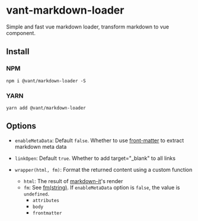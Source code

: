 # vant-markdown-loader

Simple and fast vue markdown loader, transform markdown to vue component.

## Install

### NPM

```shell
npm i @vant/markdown-loader -S
```

### YARN

```shell
yarn add @vant/markdown-loader
```

## Options

- `enableMetaData`: Default `false`. Whether to use [front-matter](https://github.com/jxson/front-matter) to extract markdown meta data

- `linkOpen`: Default `true`. Whether to add target="\_blank" to all links

- `wrapper(html, fm)`: Format the returned content using a custom function
  - `html`: The result of [markdown-it](https://github.com/markdown-it/markdown-it)'s render
  - `fm`: See [fm(string)](https://github.com/jxson/front-matter#fmstring). If `enableMetaData` option is `false`, the value is `undefined`.
    - `attributes`
    - `body`
    - `frontmatter`
